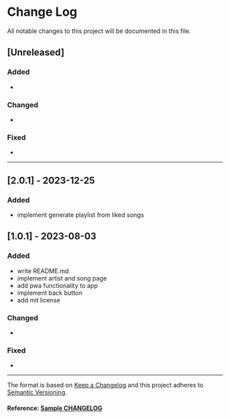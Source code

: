 # Change Log
All notable changes to this project will be documented in this file.

## [Unreleased]

### Added
- 

### Changed
- 

### Fixed
- 

---

## [2.0.1] - 2023-12-25

### Added
- implement generate playlist from liked songs

## [1.0.1] - 2023-08-03

### Added
- write README.md
- implement artist and song page
- add pwa functionality to app
- implement back button
- add mit license

### Changed
- 

### Fixed
- 
---

The format is based on [Keep a Changelog](http://keepachangelog.com/) and this project adheres to [Semantic Versioning](http://semver.org/).

#### Reference: [Sample CHANGELOG](https://gist.github.com/juampynr/4c18214a8eb554084e21d6e288a18a2c)
